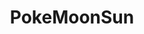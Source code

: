 ---
title: PokeMoonSun
crosslinks:
- pokemon
- pokemontrades
- powersaves3ds
- PokemonPlaza
- CasualPokemonTrades
- Pokemongiveaway
- stunfisk
- PokemonCreate
- FestivalPlaza
- easymons
- BreedingDittos
- SVExchange
- ShinyPokemon
- 3DS
- 3dshacks
- PokemonLeague3DS
- livven
- letsplay
- PokemonQRCodes
- PokemonBattleTree
---